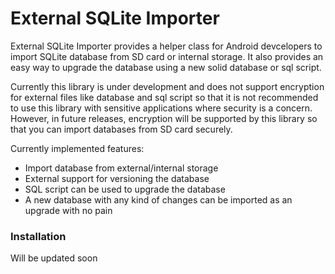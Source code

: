 # External SQLite Importer

External SQLite Importer provides a helper class for Android devcelopers to import SQLite database from SD card or internal storage. It also provides an easy way to upgrade the database using a new solid database or sql script.

Currently this library is under development and does not support encryption for external files like database and sql script so that it is not recommended to use this library with sensitive applications where security is a concern. However, in future releases, encryption will be supported by this library so that you can import databases from SD card securely.

Currently implemented features:
  - Import database from external/internal storage
  - External support for versioning the database
  - SQL script can be used to upgrade the database
  - A new database with any kind of changes can be imported as an upgrade with no pain

### Installation

Will be updated soon
